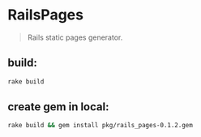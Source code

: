 # RailsPages
> Rails static pages generator.

## build:
```bash
rake build
```

## create gem in local:
```bash
rake build && gem install pkg/rails_pages-0.1.2.gem
```